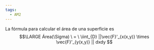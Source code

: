 ```yaml
---
tags:
  - AM2
---
```


La fórmula para calcular el área de una superficie es $$\LARGE Área(\Sigma) \ = \ \iint_{D} ||\vec{F}'_{x(x,y)} \times \vec{F}'_{y(x,y)} || dxdy $$

